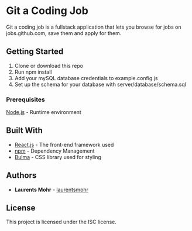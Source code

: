 # Git a Coding Job

Git a coding job is a fullstack application that lets you browse for jobs on jobs.github.com, save them and apply for them.

## Getting Started

1. Clone or download this repo
2. Run npm install
3. Add your mySQL database credentials to example.config.js
4. Set up the schema for your database with server/database/schema.sql

### Prerequisites

[Node.js](https://nodejs.org/en/) - Runtime environment

## Built With

* [React.js](https://nodejs.org/en/) - The front-end framework used
* [npm](https://www.npmjs.com/) - Dependency Management
* [Bulma](https://bulma.io/) - CSS library used for styling

## Authors

* **Laurents Mohr** - [laurentsmohr](https://github.com/laurentsmohr)

## License

This project is licensed under the ISC license.
